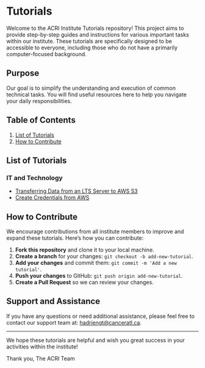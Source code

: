 # Tutorials

Welcome to the ACRI Institute Tutorials repository! This project aims to provide step-by-step guides and instructions for various important tasks within our institute. These tutorials are specifically designed to be accessible to everyone, including those who do not have a primarily computer-focused background.

## Purpose

Our goal is to simplify the understanding and execution of common technical tasks. You will find useful resources here to help you navigate your daily responsibilities.

## Table of Contents

1. [List of Tutorials](#list-of-tutorials)
2. [How to Contribute](#how-to-contribute)


## List of Tutorials

### IT and Technology

- [Transferring Data from an LTS Server to AWS S3](./Transfert_data_LTS_to_AWS_s3.md)
- [Create Credentials from AWS](./get_aws_credentials.md)


## How to Contribute

We encourage contributions from all institute members to improve and expand these tutorials. Here’s how you can contribute:

1. **Fork this repository** and clone it to your local machine.
2. **Create a branch** for your changes: `git checkout -b add-new-tutorial`.
3. **Add your changes** and commit them: `git commit -m 'Add a new tutorial'`.
4. **Push your changes** to GitHub: `git push origin add-new-tutorial`.
5. **Create a Pull Request** so we can review your changes.


## Support and Assistance

If you have any questions or need additional assistance, please feel free to contact our support team at: [hadriengt@canceratl.ca](mailto:hadriengt@canceratl.ca).

---

We hope these tutorials are helpful and wish you great success in your activities within the institute!

Thank you,
The ACRI Team

